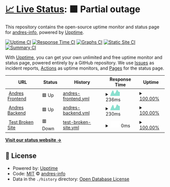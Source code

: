 # [📈 Live Status](https://andres-info.github.io/upptime): <!--live status--> **🟧 Partial outage**

This repository contains the open-source uptime monitor and status page for [andres-info](https://andres-info.github.io/upptime), powered by [Upptime](https://github.com/upptime/upptime).

[![Uptime CI](https://github.com/andres-info/upptime/workflows/Uptime%20CI/badge.svg)](https://github.com/andres-info/upptime/actions?query=workflow%3A%22Uptime+CI%22)
[![Response Time CI](https://github.com/andres-info/upptime/workflows/Response%20Time%20CI/badge.svg)](https://github.com/andres-info/upptime/actions?query=workflow%3A%22Response+Time+CI%22)
[![Graphs CI](https://github.com/andres-info/upptime/workflows/Graphs%20CI/badge.svg)](https://github.com/andres-info/upptime/actions?query=workflow%3A%22Graphs+CI%22)
[![Static Site CI](https://github.com/andres-info/upptime/workflows/Static%20Site%20CI/badge.svg)](https://github.com/andres-info/upptime/actions?query=workflow%3A%22Static+Site+CI%22)
[![Summary CI](https://github.com/andres-info/upptime/workflows/Summary%20CI/badge.svg)](https://github.com/andres-info/upptime/actions?query=workflow%3A%22Summary+CI%22)

With [Upptime](https://upptime.js.org), you can get your own unlimited and free uptime monitor and status page, powered entirely by a GitHub repository. We use [Issues](https://github.com/andres-info/upptime/issues) as incident reports, [Actions](https://github.com/andres-info/upptime/actions) as uptime monitors, and [Pages](https://andres-info.github.io/upptime) for the status page.

<!--start: status pages-->
<!-- This summary is generated by Upptime (https://github.com/upptime/upptime) -->
<!-- Do not edit this manually, your changes will be overwritten -->
<!-- prettier-ignore -->
| URL | Status | History | Response Time | Uptime |
| --- | ------ | ------- | ------------- | ------ |
| <img alt="" src="https://favicons.githubusercontent.com/imandres.com" height="13"> [Andres Frontend](https://imandres.com) | 🟩 Up | [andres-frontend.yml](https://github.com/andres-info/upptime/commits/HEAD/history/andres-frontend.yml) | <details><summary><img alt="Response time graph" src="./graphs/andres-frontend/response-time-week.png" height="20"> 236ms</summary><br><a href="https://andres-info.github.io/upptime/history/andres-frontend"><img alt="Response time 264" src="https://img.shields.io/endpoint?url=https%3A%2F%2Fraw.githubusercontent.com%2Fandres-info%2Fupptime%2FHEAD%2Fapi%2Fandres-frontend%2Fresponse-time.json"></a><br><a href="https://andres-info.github.io/upptime/history/andres-frontend"><img alt="24-hour response time 275" src="https://img.shields.io/endpoint?url=https%3A%2F%2Fraw.githubusercontent.com%2Fandres-info%2Fupptime%2FHEAD%2Fapi%2Fandres-frontend%2Fresponse-time-day.json"></a><br><a href="https://andres-info.github.io/upptime/history/andres-frontend"><img alt="7-day response time 236" src="https://img.shields.io/endpoint?url=https%3A%2F%2Fraw.githubusercontent.com%2Fandres-info%2Fupptime%2FHEAD%2Fapi%2Fandres-frontend%2Fresponse-time-week.json"></a><br><a href="https://andres-info.github.io/upptime/history/andres-frontend"><img alt="30-day response time 273" src="https://img.shields.io/endpoint?url=https%3A%2F%2Fraw.githubusercontent.com%2Fandres-info%2Fupptime%2FHEAD%2Fapi%2Fandres-frontend%2Fresponse-time-month.json"></a><br><a href="https://andres-info.github.io/upptime/history/andres-frontend"><img alt="1-year response time 264" src="https://img.shields.io/endpoint?url=https%3A%2F%2Fraw.githubusercontent.com%2Fandres-info%2Fupptime%2FHEAD%2Fapi%2Fandres-frontend%2Fresponse-time-year.json"></a></details> | <details><summary><a href="https://andres-info.github.io/upptime/history/andres-frontend">100.00%</a></summary><a href="https://andres-info.github.io/upptime/history/andres-frontend"><img alt="All-time uptime 100.00%" src="https://img.shields.io/endpoint?url=https%3A%2F%2Fraw.githubusercontent.com%2Fandres-info%2Fupptime%2FHEAD%2Fapi%2Fandres-frontend%2Fuptime.json"></a><br><a href="https://andres-info.github.io/upptime/history/andres-frontend"><img alt="24-hour uptime 100.00%" src="https://img.shields.io/endpoint?url=https%3A%2F%2Fraw.githubusercontent.com%2Fandres-info%2Fupptime%2FHEAD%2Fapi%2Fandres-frontend%2Fuptime-day.json"></a><br><a href="https://andres-info.github.io/upptime/history/andres-frontend"><img alt="7-day uptime 100.00%" src="https://img.shields.io/endpoint?url=https%3A%2F%2Fraw.githubusercontent.com%2Fandres-info%2Fupptime%2FHEAD%2Fapi%2Fandres-frontend%2Fuptime-week.json"></a><br><a href="https://andres-info.github.io/upptime/history/andres-frontend"><img alt="30-day uptime 100.00%" src="https://img.shields.io/endpoint?url=https%3A%2F%2Fraw.githubusercontent.com%2Fandres-info%2Fupptime%2FHEAD%2Fapi%2Fandres-frontend%2Fuptime-month.json"></a><br><a href="https://andres-info.github.io/upptime/history/andres-frontend"><img alt="1-year uptime 100.00%" src="https://img.shields.io/endpoint?url=https%3A%2F%2Fraw.githubusercontent.com%2Fandres-info%2Fupptime%2FHEAD%2Fapi%2Fandres-frontend%2Fuptime-year.json"></a></details>
| <img alt="" src="https://favicons.githubusercontent.com/api.imandres.com" height="13"> [Andres Backend](https://api.imandres.com) | 🟩 Up | [andres-backend.yml](https://github.com/andres-info/upptime/commits/HEAD/history/andres-backend.yml) | <details><summary><img alt="Response time graph" src="./graphs/andres-backend/response-time-week.png" height="20"> 230ms</summary><br><a href="https://andres-info.github.io/upptime/history/andres-backend"><img alt="Response time 257" src="https://img.shields.io/endpoint?url=https%3A%2F%2Fraw.githubusercontent.com%2Fandres-info%2Fupptime%2FHEAD%2Fapi%2Fandres-backend%2Fresponse-time.json"></a><br><a href="https://andres-info.github.io/upptime/history/andres-backend"><img alt="24-hour response time 299" src="https://img.shields.io/endpoint?url=https%3A%2F%2Fraw.githubusercontent.com%2Fandres-info%2Fupptime%2FHEAD%2Fapi%2Fandres-backend%2Fresponse-time-day.json"></a><br><a href="https://andres-info.github.io/upptime/history/andres-backend"><img alt="7-day response time 230" src="https://img.shields.io/endpoint?url=https%3A%2F%2Fraw.githubusercontent.com%2Fandres-info%2Fupptime%2FHEAD%2Fapi%2Fandres-backend%2Fresponse-time-week.json"></a><br><a href="https://andres-info.github.io/upptime/history/andres-backend"><img alt="30-day response time 267" src="https://img.shields.io/endpoint?url=https%3A%2F%2Fraw.githubusercontent.com%2Fandres-info%2Fupptime%2FHEAD%2Fapi%2Fandres-backend%2Fresponse-time-month.json"></a><br><a href="https://andres-info.github.io/upptime/history/andres-backend"><img alt="1-year response time 257" src="https://img.shields.io/endpoint?url=https%3A%2F%2Fraw.githubusercontent.com%2Fandres-info%2Fupptime%2FHEAD%2Fapi%2Fandres-backend%2Fresponse-time-year.json"></a></details> | <details><summary><a href="https://andres-info.github.io/upptime/history/andres-backend">100.00%</a></summary><a href="https://andres-info.github.io/upptime/history/andres-backend"><img alt="All-time uptime 100.00%" src="https://img.shields.io/endpoint?url=https%3A%2F%2Fraw.githubusercontent.com%2Fandres-info%2Fupptime%2FHEAD%2Fapi%2Fandres-backend%2Fuptime.json"></a><br><a href="https://andres-info.github.io/upptime/history/andres-backend"><img alt="24-hour uptime 100.00%" src="https://img.shields.io/endpoint?url=https%3A%2F%2Fraw.githubusercontent.com%2Fandres-info%2Fupptime%2FHEAD%2Fapi%2Fandres-backend%2Fuptime-day.json"></a><br><a href="https://andres-info.github.io/upptime/history/andres-backend"><img alt="7-day uptime 100.00%" src="https://img.shields.io/endpoint?url=https%3A%2F%2Fraw.githubusercontent.com%2Fandres-info%2Fupptime%2FHEAD%2Fapi%2Fandres-backend%2Fuptime-week.json"></a><br><a href="https://andres-info.github.io/upptime/history/andres-backend"><img alt="30-day uptime 100.00%" src="https://img.shields.io/endpoint?url=https%3A%2F%2Fraw.githubusercontent.com%2Fandres-info%2Fupptime%2FHEAD%2Fapi%2Fandres-backend%2Fuptime-month.json"></a><br><a href="https://andres-info.github.io/upptime/history/andres-backend"><img alt="1-year uptime 100.00%" src="https://img.shields.io/endpoint?url=https%3A%2F%2Fraw.githubusercontent.com%2Fandres-info%2Fupptime%2FHEAD%2Fapi%2Fandres-backend%2Fuptime-year.json"></a></details>
| <img alt="" src="https://favicons.githubusercontent.com/thissitedoesnotexist.koj.co" height="13"> [Test Broken Site](https://thissitedoesnotexist.koj.co) | 🟥 Down | [test-broken-site.yml](https://github.com/andres-info/upptime/commits/HEAD/history/test-broken-site.yml) | <details><summary><img alt="Response time graph" src="./graphs/test-broken-site/response-time-week.png" height="20"> 0ms</summary><br><a href="https://andres-info.github.io/upptime/history/test-broken-site"><img alt="Response time 0" src="https://img.shields.io/endpoint?url=https%3A%2F%2Fraw.githubusercontent.com%2Fandres-info%2Fupptime%2FHEAD%2Fapi%2Ftest-broken-site%2Fresponse-time.json"></a><br><a href="https://andres-info.github.io/upptime/history/test-broken-site"><img alt="24-hour response time 0" src="https://img.shields.io/endpoint?url=https%3A%2F%2Fraw.githubusercontent.com%2Fandres-info%2Fupptime%2FHEAD%2Fapi%2Ftest-broken-site%2Fresponse-time-day.json"></a><br><a href="https://andres-info.github.io/upptime/history/test-broken-site"><img alt="7-day response time 0" src="https://img.shields.io/endpoint?url=https%3A%2F%2Fraw.githubusercontent.com%2Fandres-info%2Fupptime%2FHEAD%2Fapi%2Ftest-broken-site%2Fresponse-time-week.json"></a><br><a href="https://andres-info.github.io/upptime/history/test-broken-site"><img alt="30-day response time 0" src="https://img.shields.io/endpoint?url=https%3A%2F%2Fraw.githubusercontent.com%2Fandres-info%2Fupptime%2FHEAD%2Fapi%2Ftest-broken-site%2Fresponse-time-month.json"></a><br><a href="https://andres-info.github.io/upptime/history/test-broken-site"><img alt="1-year response time 0" src="https://img.shields.io/endpoint?url=https%3A%2F%2Fraw.githubusercontent.com%2Fandres-info%2Fupptime%2FHEAD%2Fapi%2Ftest-broken-site%2Fresponse-time-year.json"></a></details> | <details><summary><a href="https://andres-info.github.io/upptime/history/test-broken-site">100.00%</a></summary><a href="https://andres-info.github.io/upptime/history/test-broken-site"><img alt="All-time uptime 100.00%" src="https://img.shields.io/endpoint?url=https%3A%2F%2Fraw.githubusercontent.com%2Fandres-info%2Fupptime%2FHEAD%2Fapi%2Ftest-broken-site%2Fuptime.json"></a><br><a href="https://andres-info.github.io/upptime/history/test-broken-site"><img alt="24-hour uptime 100.00%" src="https://img.shields.io/endpoint?url=https%3A%2F%2Fraw.githubusercontent.com%2Fandres-info%2Fupptime%2FHEAD%2Fapi%2Ftest-broken-site%2Fuptime-day.json"></a><br><a href="https://andres-info.github.io/upptime/history/test-broken-site"><img alt="7-day uptime 100.00%" src="https://img.shields.io/endpoint?url=https%3A%2F%2Fraw.githubusercontent.com%2Fandres-info%2Fupptime%2FHEAD%2Fapi%2Ftest-broken-site%2Fuptime-week.json"></a><br><a href="https://andres-info.github.io/upptime/history/test-broken-site"><img alt="30-day uptime 100.00%" src="https://img.shields.io/endpoint?url=https%3A%2F%2Fraw.githubusercontent.com%2Fandres-info%2Fupptime%2FHEAD%2Fapi%2Ftest-broken-site%2Fuptime-month.json"></a><br><a href="https://andres-info.github.io/upptime/history/test-broken-site"><img alt="1-year uptime 100.00%" src="https://img.shields.io/endpoint?url=https%3A%2F%2Fraw.githubusercontent.com%2Fandres-info%2Fupptime%2FHEAD%2Fapi%2Ftest-broken-site%2Fuptime-year.json"></a></details>

<!--end: status pages-->

[**Visit our status website →**](https://andres-info.github.io/upptime)

## 📄 License

- Powered by: [Upptime](https://github.com/upptime/upptime)
- Code: [MIT](./LICENSE) © [andres-info](https://andres-info.github.io/upptime)
- Data in the `./history` directory: [Open Database License](https://opendatacommons.org/licenses/odbl/1-0/)
